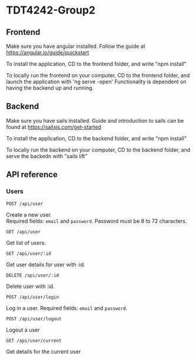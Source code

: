 # TDT4242-Group2

## Frontend
Make sure you have angular installed. Follow the guide at https://angular.io/guide/quickstart

To install the application, CD to the frontend folder, and write "npm install"

To locally run the frontend on your computer, CD to the frontend folder, and launch the application with 'ng serve -open'
Functionality is dependent on having the backend up and running.

## Backend
Make sure you have sails installed. Guide and introduction to sails can be found at https://sailsjs.com/get-started

To install the application, CD to the backend folder, and write "npm install"

To locally run the backend on your computer, CD to the backend folder, and serve the backedn with "sails lift"

## API reference
### Users
```
POST /api/user
```
Create a new user.  
Required fields: `email` and `password`.
Password must be 8 to 72 characters.
```
GET /api/user
```
Get list of users.
```
GET /api/user/:id
```
Get user details for user with :id.
```
DELETE /api/user/:id
```
Delete user with :id.
```
POST /api/user/login
```
Log in a user. Required fields: `email` and `password`.
```
POST /api/user/logout
```
Logout a user
```
GET /api/user/current
```
Get details for the current user